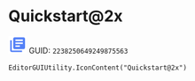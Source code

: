 # Quickstart@2x
![](/img/Quickstart@2x.png)
GUID: `2238250649249875563`
```
EditorGUIUtility.IconContent("Quickstart@2x")
```
